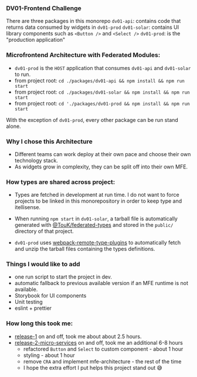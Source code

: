 ### DV01-Frontend Challenge

There are three packages in this monorepo
`dv01-api`: contains code that returns data consumed by widgets in `dv01-prod`
`dv01-solar`: contains UI library components such as `<Button />` and `<Select />`
`dv01-prod`: is the "production application"

### Microfrontend Architecture with Federated Modules:
- `dv01-prod` is the `HOST` application that consumes `dv01-api` and `dv01-solar` to run.
- from project root: `cd ./packages/dv01-api && npm install && npm run start`
- from project root: `cd ./packages/dv01-solar && npm install && npm run start`
- from project root: `cd './packages/dv01-prod && npm install && npm run start`

With the exception of `dv01-prod`, every other package can be run stand alone.

### Why I chose this Architecture
- Different teams can work deploy at their own pace and choose their own technology stack.
- As widgets grow in complexity, they can be split off into their own MFE.

### How types are shared across project:
- Types are fetched in development at run time. I do not want to force projects to be linked in this monorepository in order to keep type and itellisense.

- When running `npm start` in `dv01-solar`, a tarball file is automatically generated with [@TouK/federated-types](https://github.com/TouK/federated-types) and stored in the `public/` directory of that project.
- `dv01-prod` uses [webpack-remote-type-plugins](https://github.com/ruanyl/webpack-remote-types-plugin) to automatically fetch and unzip the tarball files containing the types definitions.


### Things I would like to add
- one run script to start the project in dev.
- automatic fallback to previous available version if an MFE runtime is not available.
- Storybook for UI components
- Unit testing
- eslint + prettier

### How long this took me:
- [release-1](https://github.com/sjBao/aggregate-balance/tree/release-1) on and off, took me about about 2.5 hours.
- [release-2-micro-services](https://github.com/sjBao/aggregate-balance/tree/release-2-micro-services) on and off, took me an additional 6-8 hours
    - refactored `Button` and `Select` to custom component - about 1 hour
    - styling - about 1 hour
    - remove `CRA` and implement mfe-architecture - the rest of the time
    - I hope the extra effort I put helps this project stand out 😅
